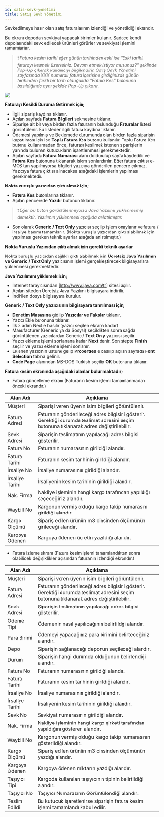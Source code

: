 ```yaml
---
id: satis-sevk-yonetimi
title: Satış Sevk Yönetimi
---
```


Sevkedilmeye hazır olan satış faturalarının izlendiği ve yönetildiği ekrandır.

Bu ekranı depodan sevkiyat yapacak birimler kullanır. Sadece kendi depolarındaki sevk edilecek ürünleri görürler ve sevkiyat işlemini tamamlarlar. 

>❗️ _Fatura kesim tarihi eğer günün tarihinden eski ise "Eski tarihli faturayı kesmek üzeresiniz. Devam etmek istiyor musunuz?" şeklinde Pop-Up çıkarak kullanıcıyı bilgilendirir. Satış Sevk Yönetimi sayfasında XXX numaralı fatura içerisine girdiğinizde günün tarihinden farklı bir tarih olduğunda "Fatura Kes" butonuna basıldığında aynı şekilde Pop-Up çıkarır._

![](https://snag.gy/85Z3Js.jpg)
                                      
**Faturayı Kesildi Duruma Getirmek için;**
- İlgili sipariş kaydına tıklanır.
- Açılan sayfada **Fatura Bilgileri** sekmesine tıklanır.
- Siparişe ait bir veya birden fazla faturanın bulunduğu **Faturalar** listesi görüntülenir. Bu listeden ilgili fatura kaydına tıklanır. 
- Ödemesi yapılmış ve Beklemede durumunda olan birden fazla siparişin kapatılması için ise **Toplu Fatura Kes** butonu kullanılır. Toplu Fatura Kes butonu kullanılmadan önce, faturası kesilmek istenen siparişlerin yanında bulunan kutucukların işaretlenmesi gerekmektedir.
- Açılan sayfada **Fatura Numarası** alanı doldurulup sayfa kaydedilir ve **Fatura Kes** butonuna tıklanarak işlem sonlandırılır. Eğer fatura çıktısı e-MOS tan yapılmıyorsa bilgileri yazıcıya gönderilen pencere çıkmaz. Yazıcıya fatura çıktısı alınacaksa aşağıdaki işlemlerin yapılması gerekmektedir.

**Nokta vuruşlu yazıcıdan çıktı almak için;**
- **Fatura Kes** butonlarına tıklanır.
- Açılan pencerede **Yazdır** butonun tıklanır.

>❗️ _Eğer bu buton görüntülenmiyorsa Java Yazılımı yüklenmemiş demektir. Yazılımın yüklenmesi aşağıda anlatılmıştır._

- Son olarak **Generic / Text Only** yazıcısı seçilip işlem onaylanır ve fatura / irsaliye basımı tamamlanır.  (Nokta vuruşlu yazıcıdan çıktı alabilmek için yapılması gereken teknik ayarlar aşağıda anlatılmıştır.)

**Nokta Vuruşlu Yazıcıdan çıktı almak  için gerekli teknik ayarlar**

Nokta buruşlu yazıcıdan sağlıklı çıktı alabilmek için **Ücretsiz Java Yazılımın ve Generic / Text Only** yazıcısının işlemi gerçekleştirecek bilgisayarlara yüklenmesi  gerekmektedir.

**Java Yazılımını yüklemek için;**

- İnternet tarayıcısından [http://www.java.com/tr] sitesi açılır.
- Açılan siteden Ücretsiz Java Yazılımı bilgisayara indirilir.
- İndirilen dosya bilgisayara kurulur.

**Generic / Text Only yazıcısının bilgisayara tanıtılması için;**

- **Denetim Masasına** gidilip **Yazıcılar ve Fakslar** tıklanır.
- Yazıcı Ekle butonuna tıklanır.
- İlk 3 adım Next e basılır (yazıcı seçilen ekrana kadar)
- Manufacturer (Generic ya da Sosyal) seçildikten sonra sağda görüntülenen yazıcılardan Generic / **Text Only** yazıcısı seçilir.
- Yazıcı ekleme işlemi sonlanana kadar **Next** denir. Son stepte **Finish** seçilir ve yazıcı ekleme işlemi sonlanır.
- Eklenen yazıcının üstüne gelip **Properties** e basılıp açılan sayfada **Font Selection** tabına gelinir.
- **Code Page** alanından MS-DOS Turkish seçilip **OK** butonuna tıklanır. 

**Fatura kesim ekranında aşağıdaki alanlar bulunmaktadır;**

- Fatura güncelleme ekranı (Faturanın kesim işlemi tamamlanmadan önceki ekrandır.)

|Alan Adı|Açıklama|
|--|--|
|Müşteri|Siparişi veren üyenin isim bilgileri görüntülenir.|
|Fatura Adresi|Faturanın gönderileceği adres bilgisini gösterir. Gerektiği durumda teslimat adresini seçim butonuna tıklanarak adres değiştirilebilir.|
|Sevk Adresi |Siparişin teslimatının yapılacağı adres bilgisi gösterilir. |
|Fatura No |Faturanın numarasının girildiği alandır.	|
|Fatura Tarihi|Faturanın kesim tarihinin girildiği alandır.|
|İrsaliye No|İrsaliye numarasının girildiği alandır.|
|İrsaliye Tarihi|İrsaliyenin kesim tarihinin girildiği alandır.|
|Nak. Firma|Nakliye işleminin hangi kargo tarafından yapıldığı seçeceğiniz alandır.|
|Waybill No|Kargonun vermiş olduğu kargo takip numarasını girildiği alandır.|
|Kargo Ölçümü|Sipariş edilen ürünün m3 cinsinden ölçümünün girileceği alandır.|
|Kargoya Ödenen|Kargoya ödenen ücretin yazıldığı alandır.|


- Fatura izleme ekranı (Fatura kesim işlemi tamamlandıktan sonra olabilicek değişiklikler açısından faturanın izlendiği ekrandır.)

|Alan Adı|Açıklama|
|--|--|
|Müşteri|Siparişi veren üyenin isim bilgileri görüntülenir.	|
|Fatura Adresi|Faturanın gönderileceği adres bilgisini gösterir. Gerektiği durumda teslimat adresini seçim butonuna tıklanarak adres değiştirilebilir.|
|Sevk Adresi |Siparişin teslimatının yapılacağı adres bilgisi gösterilir. |
|Ödeme Tipi |Ödemenin nasıl yapılıcağının belirtildği alandır.|
|Para Birimi |Ödemeyi yapacağınız para birimini belirteceğiniz alandır.	|
|Depo|Siparişin sağlanacağı deponun seçileceği alandır.|
|Durum|Siparişin hangi durumda olduğunun belirlendiği alandır.	|
|Fatura No |Faturanın numarasının girildiği alandır.|
|Fatura Tarihi |Faturanın kesim tarihinin girildiği alandır.|
|İrsaliye No |İrsaliye numarasının girildiği alandır.|
|İrsaliye Tarihi |İrsaliyenin kesim tarihinin girildiği alandır.|
|Sevk No|Sevkiyat numarasının girildiği alandır.|
|Nak. Firma|Nakliye işleminin hangi kargo şirketi tarafından yapıldığını gösteren alandır.|
|Waybill No|Kargonun vermiş olduğu kargo takip numarasının gösterildiği alandır.|
|Kargo Ölçümü|Sipariş edilen ürünün m3 cinsinden ölçümünün yazdığı alandır.	|
|Kargoya Ödenen|Kargoya ödenen miktarın yazdığı alandır.|
|Taşıyıcı Tipi |Kargoda kullanılan taşıyıcının tipinin belirtildiği alandır.|
|Taşıyıcı No |Taşıyıcı Numarasının Görüntülendiği alandır.	|
|Teslim Edildi|Bu kutucuk işaretlenirse siparişin fatura kesim işlemi tamamlandı kabul edilir.	|